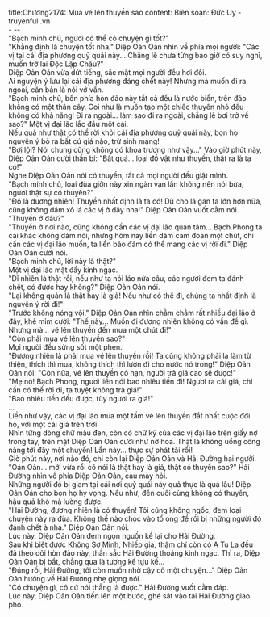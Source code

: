 title:Chương2174: Mua vé lên thuyền sao
content:
Biên soạn: Đức Uy - truyenfull.vn<br>- --<br>"Bạch minh chủ, ngươi có thể có chuyện gì tốt?"<br>"Khẳng định là chuyện tốt nha." Diệp Oản Oản nhìn về phía mọi người: "Các vị tại cái địa phương quỷ quái này... Chẳng lẽ chưa từng bao giờ có suy nghĩ, muốn trở lại Độc Lập Châu?"<br>Diệp Oản Oản vừa dứt tiếng, sắc mặt mọi người đều hơi đổi.<br>Ai nguyện ý lưu lại cái địa phương đáng chết này! Nhưng mà muốn đi ra ngoài, căn bản là nói vớ vẩn.<br>"Bạch minh chủ, bốn phía hòn đảo này tất cả đều là nước biển, trên đảo không có một thân cây. Coi như là muốn tạo một chiếc thuyền nhỏ đều không có khả năng! Đi ra ngoài... làm sao đi ra ngoài, chẳng lẽ bơi trở về sao?" Một vị đại lão lắc đầu một cái.<br>Nếu quả như thật có thể rời khỏi cái địa phương quỷ quái này, bọn họ nguyện ý bỏ ra bất cứ giá nào, trừ sinh mạng!<br>"Bơi lội? Nói chung cũng không có khoa trương như vậy..." Vào giờ phút này, Diệp Oản Oản cười thần bí: "Bất quá... loại đồ vật như thuyền, thật ra là ta có!"<br>Nghe Diệp Oản Oản nói có thuyền, tất cả mọi người đều giật mình.<br>"Bạch minh chủ, loại đùa giỡn này xin ngàn vạn lần không nên nói bừa, ngươi thật sự có thuyền?"<br>"Đó là đương nhiên! Thuyền nhất định là ta có! Dù cho lá gan ta lớn hơn nữa, cũng không dám xỏ lá các vị ở đây nha!" Diệp Oản Oản vuốt cằm nói.<br>"Thuyền ở đâu?"<br>"Thuyền ở nơi nào, cũng không cần các vị đại lão quan tâm... Bạch Phong ta cái khác không dám nói, nhưng hôm nay liền dám cam đoan một chút, chỉ cần các vị đại lão muốn, ta liền bảo đảm có thể mang các vị rời đi." Diệp Oản Oản cười nói.<br>"Bạch minh chủ, lời này là thật?"<br>Một vị đại lão mặt đầy kinh ngạc.<br>"Dĩ nhiên là thật rồi, nếu như ta nói láo nửa câu, các ngươi đem ta đánh chết, có được hay không?" Diệp Oản Oản nói.<br>"Lại không quản là thật hay là giả! Nếu như có thể đi, chúng ta nhất định là nguyện ý rời đi!"<br>"Trước không nóng vội." Diệp Oản Oản nhìn chằm chằm rất nhiều đại lão ở đây, khẽ mỉm cười: "Thế này... Muốn đi đương nhiên không có vấn đề gì. Nhưng mà... vé lên thuyền đến mua một chút đi!"<br>"Còn phải mua vé lên thuyền sao?"<br>Mọi người đều sửng sốt một phen.<br>"Đương nhiên là phải mua vé lên thuyền rồi! Ta cũng không phải là làm từ thiện, thích thì mua, không thích thì lượn đi cho nước nó trong!" Diệp Oản Oản nói: "Còn nữa, vé lên thuyền có hạn, người trả giá cao sẽ được!"<br>"Mẹ nó! Bạch Phong, ngươi liền nói bao nhiêu tiền đi! Ngươi ra cái giá, chỉ cần có thể rời đi, ta tuyệt không trả giá!"<br>"Bao nhiêu tiền đều được, tùy ngươi ra giá!"<br>...<br>Liền như vậy, các vị đại lão mua một tấm vé lên thuyền đắt nhất cuộc đời họ, với một cái giá trên trời.<br>Nhìn từng dòng chữ màu đen, còn có chữ ký của các vị đại lão trên giấy nợ trong tay, trên mặt Diệp Oản Oản cười như nở hoa. Thật là không uổng công nàng tới đây một chuyến! Lần này... thực sự phát tài rồi!<br>Giờ phút này, nơi nào đó, chỉ còn lại Diệp Oản Oản và Hải Đường hai người.<br>"Oản Oản... mới vừa rồi cô nói là thật hay là giả, thật có thuyền sao?" Hải Đường nhìn về phía Diệp Oản Oản, cau mày hỏi.<br>Những người đó bị giam tại cái nơi quỷ quái này quả thực là quá lâu! Diệp Oản Oản cho bọn họ hy vọng. Nếu như, đến cuối cùng không có thuyền, hậu quả khó mà lường được.<br>"Hải Đường, đương nhiên là có thuyền! Tôi cũng không ngốc, đem loại chuyện này ra đùa. Không thể nào chọc vào tổ ong để rồi bị những người đó đánh chết à nha." Diệp Oản Oản nói.<br>Lúc này, Diệp Oản Oản đem ngọn nguồn kể lại cho Hải Đường.<br>Sau khi biết được Không Sợ Minh, Nhiếp gia, thậm chí còn có A Tu La đều đã theo dõi hòn đảo này, thần sắc Hải Đường thoáng kinh ngạc. Thì ra, Diệp Oản Oản bị bắt, chẳng qua là tương kế tựu kế...<br>"Đúng rồi, Hải Đường, tôi còn muốn nhờ cậy cô một chuyện..." Diệp Oản Oản hướng về Hải Đường nhẹ giọng nói.<br>"Có chuyện gì, cô cứ nói thẳng là được." Hải Đường vuốt cằm đáp.<br>Lúc này, Diệp Oản Oản tiến lên một bước, ghé sát vào tai Hải Đường giao phó.